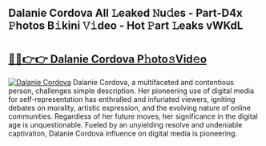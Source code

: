 ## Dalanie Cordova All 𝙻eaked 𝙽u𝚍es - Part-D4x 𝙿hotos B𝚒kini 𝚅𝚒deo - Hot 𝙿art 𝙻eaks vWKdL

# <h2><a href="http://ld1rg6q.urlbe.top/?page=Dalanie+Cordova">🔗🔗👉👉 Dalanie Cordova P𝚑oto𝚜Vid𝚎o</a></h2>

[![Dalanie Cordova](https://i.imgur.com/eBuTRDB.gif)](http://ld1rg6q.urlbe.top/?page=Dalanie+Cordova)
Dalanie Cordova, a multifaceted and contentious person, challenges simple description. Her pioneering use of digital media for self-representation has enthralled and infuriated viewers, igniting debates on morality, artistic expression, and the evolving nature of online communities. Regardless of her future moves, her significance in the digital age is unquestionable. Fueled by an unyielding resolve and undeniable captivation, Dalanie Cordova influence on digital media is pioneering.
